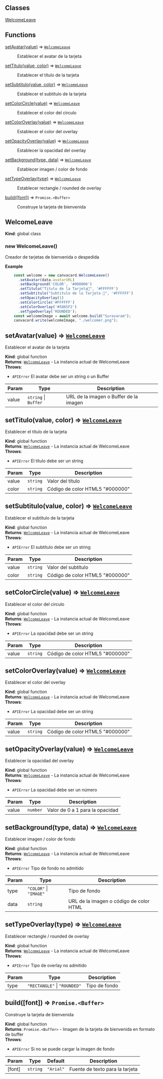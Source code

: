 ## Classes

<dl>
<dt><a href="#WelcomeLeave">WelcomeLeave</a></dt>
<dd></dd>
</dl>

## Functions

<dl>
<dt><a href="#setAvatar">setAvatar(value)</a> ⇒ <code><a href="#WelcomeLeave">WelcomeLeave</a></code></dt>
<dd><p>Establecer el avatar de la tarjeta</p>
</dd>
<dt><a href="#setTitulo">setTitulo(value, color)</a> ⇒ <code><a href="#WelcomeLeave">WelcomeLeave</a></code></dt>
<dd><p>Establecer el título de la tarjeta</p>
</dd>
<dt><a href="#setSubtitulo">setSubtitulo(value, color)</a> ⇒ <code><a href="#WelcomeLeave">WelcomeLeave</a></code></dt>
<dd><p>Establecer el subtítulo de la tarjeta</p>
</dd>
<dt><a href="#setColorCircle">setColorCircle(value)</a> ⇒ <code><a href="#WelcomeLeave">WelcomeLeave</a></code></dt>
<dd><p>Establecer el color del circulo</p>
</dd>
<dt><a href="#setColorOverlay">setColorOverlay(value)</a> ⇒ <code><a href="#WelcomeLeave">WelcomeLeave</a></code></dt>
<dd><p>Establecer el color del overlay</p>
</dd>
<dt><a href="#setOpacityOverlay">setOpacityOverlay(value)</a> ⇒ <code><a href="#WelcomeLeave">WelcomeLeave</a></code></dt>
<dd><p>Establecer la opacidad del overlay</p>
</dd>
<dt><a href="#setBackground">setBackground(type, data)</a> ⇒ <code><a href="#WelcomeLeave">WelcomeLeave</a></code></dt>
<dd><p>Establecer imagen / color de fondo</p>
</dd>
<dt><a href="#setTypeOverlay">setTypeOverlay(type)</a> ⇒ <code><a href="#WelcomeLeave">WelcomeLeave</a></code></dt>
<dd><p>Establecer rectangle / rounded de overlay</p>
</dd>
<dt><a href="#build">build([font])</a> ⇒ <code>Promise.&lt;Buffer&gt;</code></dt>
<dd><p>Construye la tarjeta de bienvenida</p>
</dd>
</dl>

<a name="WelcomeLeave"></a>

## WelcomeLeave
**Kind**: global class  
<a name="new_WelcomeLeave_new"></a>

### new WelcomeLeave()
Creador de tarjetas de bienvenida o despedida

**Example**  
```js
    const welcome = new canvacard.WelcomeLeave()
      .setAvatar(data.avatarURL)
      .setBackground('COLOR', '#000000')
      .setTitulo("Titulo de la Tarjeta👋", '#FFFFFF')
      .setSubtitulo("Subtitulo de la Tarjeta 👋", '#FFFFFF')
      .setOpacityOverlay(1)
      .setColorCircle('#FFFFFF')
      .setColorOverlay('#5865F2')
      .setTypeOverlay('ROUNDED');
    const welcomeImage = await welcome.build("Suravaram");
    canvacard.write(welcomeImage, "./welcomer.png");```
<a name="setAvatar"></a>

## setAvatar(value) ⇒ [<code>WelcomeLeave</code>](#WelcomeLeave)
Establecer el avatar de la tarjeta

**Kind**: global function  
**Returns**: [<code>WelcomeLeave</code>](#WelcomeLeave) - La instancia actual de WelcomeLeave  
**Throws**:

- <code>APIError</code> El avatar debe ser un string o un Buffer


| Param | Type | Description |
| --- | --- | --- |
| value | <code>string</code> \| <code>Buffer</code> | URL de la imagen o Buffer de la imagen |

<a name="setTitulo"></a>

## setTitulo(value, color) ⇒ [<code>WelcomeLeave</code>](#WelcomeLeave)
Establecer el título de la tarjeta

**Kind**: global function  
**Returns**: [<code>WelcomeLeave</code>](#WelcomeLeave) - La instancia actual de WelcomeLeave  
**Throws**:

- <code>APIError</code> El título debe ser un string


| Param | Type | Description |
| --- | --- | --- |
| value | <code>string</code> | Valor del título |
| color | <code>string</code> | Código de color HTML5 "#000000" |

<a name="setSubtitulo"></a>

## setSubtitulo(value, color) ⇒ [<code>WelcomeLeave</code>](#WelcomeLeave)
Establecer el subtítulo de la tarjeta

**Kind**: global function  
**Returns**: [<code>WelcomeLeave</code>](#WelcomeLeave) - La instancia actual de WelcomeLeave  
**Throws**:

- <code>APIError</code> El subtítulo debe ser un string


| Param | Type | Description |
| --- | --- | --- |
| value | <code>string</code> | Valor del subtítulo |
| color | <code>string</code> | Código de color HTML5 "#000000" |

<a name="setColorCircle"></a>

## setColorCircle(value) ⇒ [<code>WelcomeLeave</code>](#WelcomeLeave)
Establecer el color del circulo

**Kind**: global function  
**Returns**: [<code>WelcomeLeave</code>](#WelcomeLeave) - La instancia actual de WelcomeLeave  
**Throws**:

- <code>APIError</code> La opacidad debe ser un string


| Param | Type | Description |
| --- | --- | --- |
| value | <code>string</code> | Código de color HTML5 "#000000" |

<a name="setColorOverlay"></a>

## setColorOverlay(value) ⇒ [<code>WelcomeLeave</code>](#WelcomeLeave)
Establecer el color del overlay

**Kind**: global function  
**Returns**: [<code>WelcomeLeave</code>](#WelcomeLeave) - La instancia actual de WelcomeLeave  
**Throws**:

- <code>APIError</code> La opacidad debe ser un string


| Param | Type | Description |
| --- | --- | --- |
| value | <code>string</code> | Código de color HTML5 "#000000" |

<a name="setOpacityOverlay"></a>

## setOpacityOverlay(value) ⇒ [<code>WelcomeLeave</code>](#WelcomeLeave)
Establecer la opacidad del overlay

**Kind**: global function  
**Returns**: [<code>WelcomeLeave</code>](#WelcomeLeave) - La instancia actual de WelcomeLeave  
**Throws**:

- <code>APIError</code> La opacidad debe ser un número


| Param | Type | Description |
| --- | --- | --- |
| value | <code>number</code> | Valor de 0 a 1 para la opacidad |

<a name="setBackground"></a>

## setBackground(type, data) ⇒ [<code>WelcomeLeave</code>](#WelcomeLeave)
Establecer imagen / color de fondo

**Kind**: global function  
**Returns**: [<code>WelcomeLeave</code>](#WelcomeLeave) - La instancia actual de WelcomeLeave  
**Throws**:

- <code>APIError</code> Tipo de fondo no admitido


| Param | Type | Description |
| --- | --- | --- |
| type | <code>&quot;COLOR&quot;</code> \| <code>&quot;IMAGE&quot;</code> | Tipo de fondo |
| data | <code>string</code> | URL de la imagen o código de color HTML |

<a name="setTypeOverlay"></a>

## setTypeOverlay(type) ⇒ [<code>WelcomeLeave</code>](#WelcomeLeave)
Establecer rectangle / rounded de overlay

**Kind**: global function  
**Returns**: [<code>WelcomeLeave</code>](#WelcomeLeave) - La instancia actual de WelcomeLeave  
**Throws**:

- <code>APIError</code> Tipo de overlay no admitido


| Param | Type | Description |
| --- | --- | --- |
| type | <code>&quot;RECTANGLE&quot;</code> \| <code>&quot;ROUNDED&quot;</code> | Tipo de fondo |

<a name="build"></a>

## build([font]) ⇒ <code>Promise.&lt;Buffer&gt;</code>
Construye la tarjeta de bienvenida

**Kind**: global function  
**Returns**: <code>Promise.&lt;Buffer&gt;</code> - Imagen de la tarjeta de bienvenida en formato de buffer  
**Throws**:

- <code>APIError</code> Si no se puede cargar la imagen de fondo


| Param | Type | Default | Description |
| --- | --- | --- | --- |
| [font] | <code>string</code> | <code>&quot;Arial&quot;</code> | Fuente de texto para la tarjeta |

